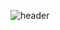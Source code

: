 ![header](https://capsule-render.vercel.app/api?type=rect&color=gradient&height=150&section=header&text=Spring%20ShoppingMall%20Project&fontSize=60&animation=fadeIn)
